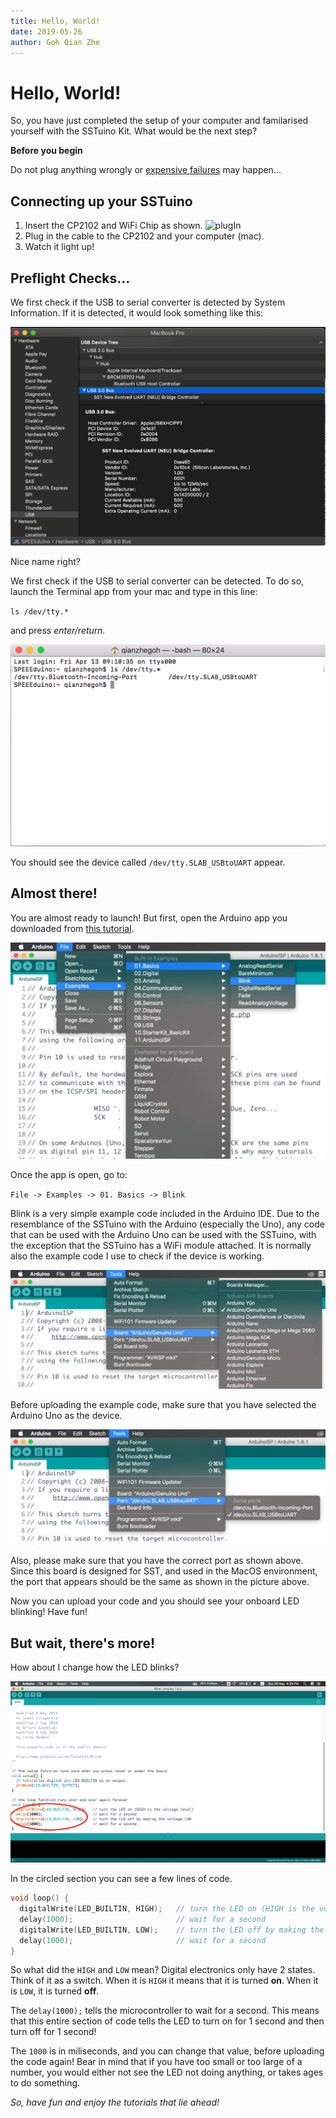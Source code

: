 ```yaml
---
title: Hello, World!
date: 2019-05-26
author: Goh Qian Zhe
---
```


# Hello, World!

So, you have just completed the setup of your computer and familarised yourself with the SSTuino Kit. What would be the next step?

**Before you begin**

Do not plug anything wrongly or [expensive failures](https://youtu.be/WFZwI10HEsw?t=591) may happen...

## Connecting up your SSTuino

1. Insert the CP2102 and WiFi Chip as shown.
![plugIn](https://github.com/d3lta-v/SSTuino/blob/master/Image%20Assets/Tutorial%20Image%20Assets/HelloWorld/plugIn.jpg?raw=true)
2. Plug in the cable to the CP2102 and your computer (mac).
3. Watch it light up!

## Preflight Checks...

We first check if the USB to serial converter is detected by System Information. If it is detected, it would look something like this:

![System Info](https://raw.githubusercontent.com/d3lta-v/SSTuino/master/Image%20Assets/Tutorial%20Image%20Assets/HelloWorld/systemInfo.png)

Nice name right?

We first check if the USB to serial converter can be detected. To do so, launch the Terminal app from your mac and type in this line:

`ls /dev/tty.*`

and press *enter/return.*

![Terminal detect CP2102](gettingStarted_images/Terminal_Detect_CP2102.png)

You should see the device called `/dev/tty.SLAB_USBtoUART` appear.

## Almost there!

You are almost ready to launch! But first, open the Arduino app you downloaded from [this tutorial](https://d3lta-v.github.io/SSTuino/tutorials/gettingStarted.html).

![SPEEEduino_Blink](gettingStarted_images/SPEEEduino_Blink.jpg)

Once the app is open, go to:

`File -> Examples -> 01. Basics -> Blink`

Blink is a very simple example code included in the Arduino IDE. Due to the resemblance of the SSTuino with the Arduino (especially the Uno), any code that can be used with the Arduino Uno can be used with the SSTuino, with the exception that the SSTuino has a WiFi module attached. It is normally also the example code I use to check if the device is working.

![SPEEEduino_Blink2](gettingStarted_images/SPEEEduino_Blink2.jpg)

Before uploading the example code, make sure that you have selected the Arduino Uno as the device. 

![SPEEEduino_Blink3](gettingStarted_images/SPEEEduino_Blink3.jpg)

Also, please make sure that you have the correct port as shown above. Since this board is designed for SST, and used in the MacOS environment, the port that appears should be the same as shown in the picture above.

Now you can upload your code and you should see your onboard LED blinking! Have fun!

## But wait, there's more!

How about I change how the LED blinks?

![blinkEdit](https://raw.githubusercontent.com/d3lta-v/SSTuino/master/Image%20Assets/Tutorial%20Image%20Assets/HelloWorld/blinkEdit.png)

In the circled section you can see a few lines of code.

```C++
void loop() {
  digitalWrite(LED_BUILTIN, HIGH);   // turn the LED on (HIGH is the voltage level)
  delay(1000);                       // wait for a second
  digitalWrite(LED_BUILTIN, LOW);    // turn the LED off by making the voltage LOW
  delay(1000);                       // wait for a second
}
```
So what did the `HIGH` and `LOW` mean? Digital electronics only have 2 states. Think of it as a switch. When it is `HIGH` it means that it is turned **on**. When it is `LOW`, it is turned **off**.

The `delay(1000);` tells the microcontroller to wait for a second. This means that this entire section of code tells the LED to turn on for 1 second and then turn off for 1 second!

 The `1000` is in miliseconds, and you can change that value, before uploading the code again! Bear in mind that if you have too small or too large of a number, you would either not see the LED not doing anything, or takes ages to do something.

*So, have fun and enjoy the tutorials that lie ahead!*